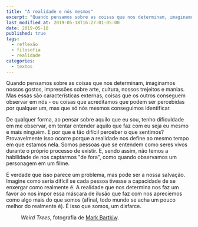 ```yaml
---
title: "A realidade e nós mesmos"
excerpt: "Quando pensamos sobre as coisas que nos determinam, imaginamos nossos gostos, impressões sobre arte, cultura, nossos trejeitos e manias."
last_modified_at: 2019-05-18T16:27:01-05:00
date: 2019-05-18
published: true
tags: 
  - reflexão
  - filosofia
  - realidade
categories:
  - textos
---
```


Quando pensamos sobre as coisas que nos determinam, imaginamos nossos gostos, impressões sobre arte, cultura, nossos trejeitos e manias. Mas essas são características externas, coisas que os outros conseguem observar em nós - ou coisas que acreditamos que podem ser percebidas por qualquer um, mas que só nós mesmos conseguimos identificar.

De qualquer forma, ao pensar sobre aquilo que eu sou, tenho dificuldade em me observar, em tentar entender aquilo que faz com eu seja eu mesmo e mais ninguém. E por que é tão difícil perceber o que sentimos? Provavelmente isso ocorre porque a realidade nos define ao mesmo tempo em que estamos nela. Somos pessoas que se entendem como seres vivos durante o próprio processo de existir. E, sendo assim, não temos a habilidade de nos captarmos "de fora", como quando observamos um personagem em um filme.

É verdade que isso parece um problema, mas pode ser a nossa salvação. Imagine como seria difícil se cada pessoa tivesse a capacidade de se enxergar como realmente é. A realidade que nos determina nos faz um favor ao nos impor essa máscara de ilusão que faz com nos apreciemos como algo mais do que somos (afinal, todo mundo se acha um pouco melhor do realmente é). É isso que somos, um disfarce.

<figure style="width: 300px" class="align-center">
  <img src="{{ site.url }}{{ site.baseurl }}/assets/images/Weird_Trees_Mark_Bartkiw.jpg" alt="">
  <figcaption><i>Weird Trees</i>, fotografia de <a href="http://www.markbartkiw.com/">Mark Bartkiw</a>.</figcaption>
</figure>
